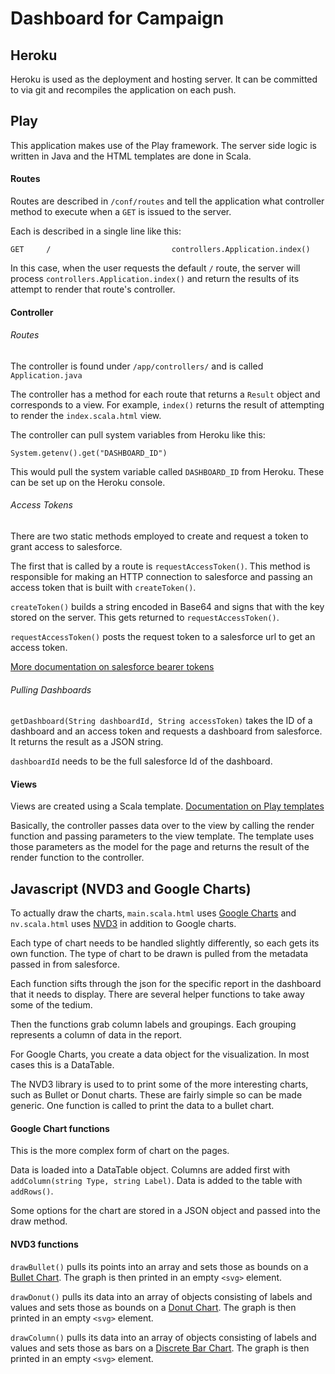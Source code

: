 # Dashboard for Campaign

## Heroku

Heroku is used as the deployment and hosting server. It can be committed to via git and recompiles the application on
each push.

## Play

This application makes use of the Play framework. The server side logic is written in Java and the HTML templates are
done in Scala.

#### Routes

Routes are described in `/conf/routes` and tell the application what controller method to execute when a `GET` is
issued to the server.

Each is described in a single line like this:

```
GET     /                           controllers.Application.index()
```

In this case, when the user requests the default `/` route, the server will process `controllers.Application.index()`
and return the results of its attempt to render that route's controller.

#### Controller

###### Routes

The controller is found under `/app/controllers/` and is called `Application.java`

The controller has a method for each route that returns a `Result` object and corresponds to a view. For example,
`index()` returns the result of attempting to render the `index.scala.html` view.

The controller can pull system variables from Heroku like this:

```
System.getenv().get("DASHBOARD_ID")
```

This would pull the system variable called `DASHBOARD_ID` from Heroku. These can be set up on the Heroku console.

###### Access Tokens

There are two static methods employed to create and request a token to grant access to salesforce.

The first that is called by a route is `requestAccessToken()`. This method is responsible for making an HTTP connection
to salesforce and passing an access token that is built with `createToken()`. 

`createToken()` builds a string encoded in Base64 and signs that with the key stored on the server. This gets returned
to `requestAccessToken()`.

`requestAccessToken()` posts the request token to a salesforce url to get an access token. 

[More documentation on salesforce bearer tokens](https://github.com/smithmd/play-sfdc/blob/master/docs/Server-Server%20Salesforce%20Authentication.md)

###### Pulling Dashboards

`getDashboard(String dashboardId, String accessToken)` takes the ID of a dashboard and an access token and requests a
dashboard from salesforce. It returns the result as a JSON string.

`dashboardId` needs to be the full salesforce Id of the dashboard.

#### Views

Views are created using a Scala template.
[Documentation on Play templates](https://www.playframework.com/documentation/2.0.4/ScalaTemplates)

Basically, the controller passes data over to the view by calling the render function and passing parameters to the
view template. The template uses those parameters as the model for the page and returns the result of the render
function to the controller.

## Javascript (NVD3 and Google Charts)

To actually draw the charts, `main.scala.html` uses [Google Charts](https://developers.google.com/chart/) and
`nv.scala.html` uses [NVD3](http://nvd3.org/) in addition to Google charts.

Each type of chart needs to be handled slightly differently, so each gets its own function. The type of chart to be
drawn is pulled from the metadata passed in from salesforce.

Each function sifts through the json for the specific report in the dashboard that it needs to display. There are
several helper functions to take away some of the tedium.

Then the functions grab column labels and groupings. Each grouping represents a column of data in the report.

For Google Charts, you create a data object for the visualization. In most cases this is a DataTable.

The NVD3 library is used to to print some of the more interesting charts, such as Bullet or Donut charts. These are
fairly simple so can be made generic. One function is called to print the data to a bullet chart.

#### Google Chart functions

This is the more complex form of chart on the pages.

Data is loaded into a DataTable object. Columns are added first with `addColumn(string Type, string Label)`. Data is
added to the table with `addRows()`.

Some options for the chart are stored in a JSON object and passed into the draw method.

#### NVD3 functions

`drawBullet()` pulls its points into an array and sets those as bounds on a
[Bullet Chart](http://nvd3.org/examples/bullet.html). The graph is then printed in an empty `<svg>` element.

`drawDonut()` pulls its data into an array of objects consisting of labels and values and sets those as bounds on a
[Donut Chart](http://nvd3.org/examples/pie.html). The graph is then printed in an empty `<svg>` element.

`drawColumn()` pulls its data into an array of objects consisting of labels and values and sets those as bars on a
[Discrete Bar Chart](http://nvd3.org/examples/discreteBar.html). The graph is then printed in an empty `<svg>` element.